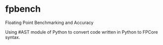 # fpbench
Floating Point Benchmarking and Accuracy

Using #AST module of Python to convert code written in Python to FPCore syntax.
